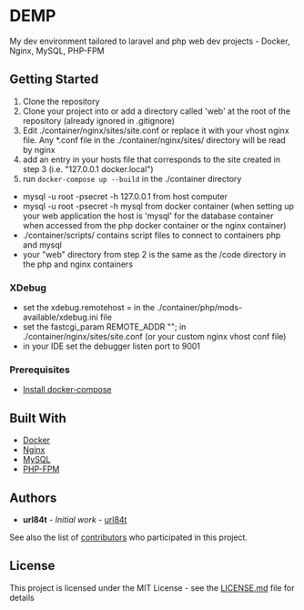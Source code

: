 # DEMP

My dev environment tailored to laravel and php web dev projects - Docker, Nginx, MySQL, PHP-FPM

## Getting Started

1. Clone the repository
2. Clone your project into or add a directory called 'web' at the root of the repository (already ignored in .gitignore)
3. Edit ./container/nginx/sites/site.conf or replace it with your vhost nginx file. Any \*.conf file in the ./container/nginx/sites/ directory will be read by nginx
4. add an entry in your hosts file that corresponds to the site created in step 3 (i.e. "127.0.0.1 docker.local")
5. run `docker-compose up --build` in the ./container directory

- mysql -u root -psecret -h 127.0.0.1 from host computer
- mysql -u root -psecret -h mysql from docker container (when setting up your web application the host is 'mysql' for the database container when accessed from the php docker container or the nginx container)
- ./container/scripts/ contains script files to connect to containers php and mysql
- your "web" directory from step 2 is the same as the /code directory in the php and nginx containers

### XDebug

- set the xdebug.remotehost = <your machines ip address> in the ./container/php/mods-available/xdebug.ini file
- set the fastcgi_param REMOTE_ADDR "<your machines ip address>"; in ./container/nginx/sites/site.conf (or your custom nginx vhost conf file)
- in your IDE set the debugger listen port to 9001

### Prerequisites

- [Install docker-compose](https://docs.docker.com/compose/install/)

## Built With

- [Docker](https://docs.docker.com)
- [Nginx](https://docs.nginx.com)
- [MySQL](https://dev.mysql.com/doc/)
- [PHP-FPM](https://www.php.net/manual/en/install.fpm.php)

## Authors

- **url84t** - _Initial work_ - [url84t](https://github.com/url84t)

See also the list of [contributors](https://github.com/url84t/DEMP/contributors) who participated in this project.

## License

This project is licensed under the MIT License - see the [LICENSE.md](LICENSE.md) file for details

